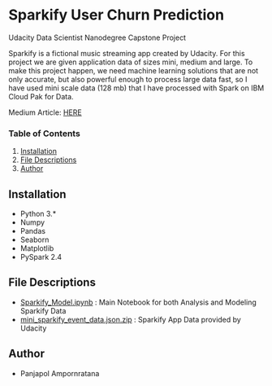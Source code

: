 # Sparkify User Churn Prediction

Udacity Data Scientist Nanodegree Capstone Project


Sparkify is a fictional music streaming app created by Udacity. 
For this project we are given application data of sizes mini, medium and large. 
To make this project happen, we need machine learning solutions that are not only accurate, 
but also powerful enough to process large data fast, so I have used mini scale data (128 mb) 
that I have processed with Spark on IBM Cloud Pak for Data.

Medium Article: [HERE](https://poltitor.medium.com/lets-predicting-churn-with-pyspark-ml-52c69ac34d12)

### Table of Contents

1. [Installation](#installation)
3. [File Descriptions](#files)
5. [Author](#author)

## Installation <a name="installation"></a>
- Python 3.*
- Numpy
- Pandas
- Seaborn
- Matplotlib
- PySpark 2.4

## File Descriptions <a name="files"></a>
- [Sparkify_Model.ipynb](https://github.com/hhej/sparkify/blob/main/Sparkify_Model.ipynb) : Main Notebook for both Analysis and Modeling Sparkify Data
- [mini_sparkify_event_data.json.zip](https://github.com/hhej/sparkify/blob/main/mini_sparkify_event_data.json.zip) : Sparkify App Data provided by Udacity

## Author <a name="author"></a>
- Panjapol Ampornratana
